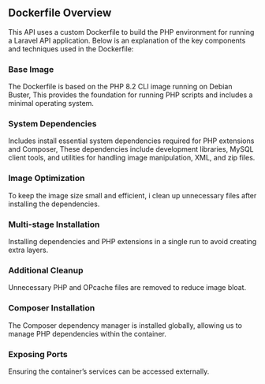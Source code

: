 ## Dockerfile Overview
This API uses a custom Dockerfile to build the PHP environment for running a Laravel API application. Below is an explanation of the key components and techniques used in the Dockerfile:

### Base Image
The Dockerfile is based on the PHP 8.2 CLI image running on Debian Buster, This provides the foundation for running PHP scripts and includes a minimal operating system.

### System Dependencies
Includes install essential system dependencies required for PHP extensions and Composer, These dependencies include development libraries, MySQL client tools, and utilities for handling image manipulation, XML, and zip files.

### Image Optimization
To keep the image size small and efficient, i clean up unnecessary files after installing the dependencies.

### Multi-stage Installation
Installing dependencies and PHP extensions in a single run to avoid creating extra layers.

### Additional Cleanup
Unnecessary PHP and OPcache files are removed to reduce image bloat.

### Composer Installation
The Composer dependency manager is installed globally, allowing us to manage PHP dependencies within the container.

### Exposing Ports
Ensuring the container’s services can be accessed externally.
